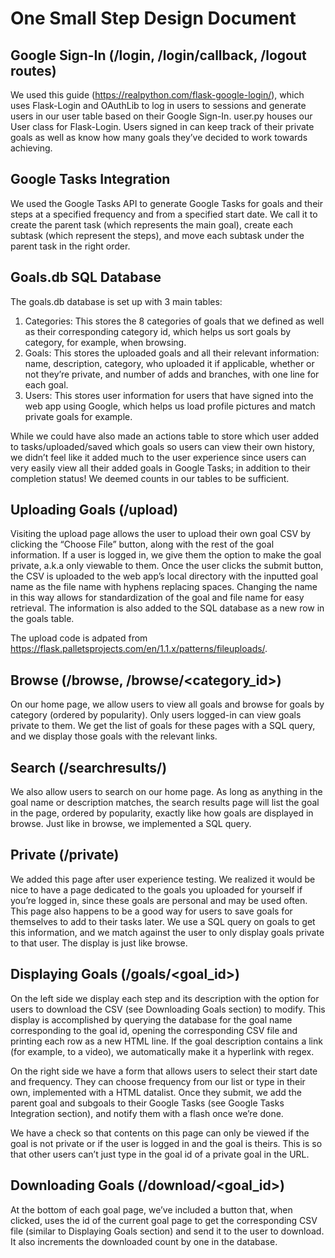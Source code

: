 # One Small Step Design Document

## Google Sign-In (/login, /login/callback, /logout routes)
We used this guide (https://realpython.com/flask-google-login/), which uses Flask-Login and OAuthLib to log in users to sessions and generate users in our user table based on their Google Sign-In. user.py houses our User class for Flask-Login. Users signed in can keep track of their private goals as well as know how many goals they’ve decided to work towards achieving. 

## Google Tasks Integration
We used the Google Tasks API to generate Google Tasks for goals and their steps at a specified frequency and from a specified start date. We call it to create the parent task (which represents the main goal), create each subtask (which represent the steps), and move each subtask under the parent task in the right order. 

## Goals.db SQL Database
The goals.db database is set up with 3 main tables:
1. Categories: This stores the 8 categories of goals that we defined as well as their corresponding category id, which helps us sort goals by category, for example, when browsing. 
2. Goals: This stores the uploaded goals and all their relevant information: name, description, category, who uploaded it if applicable, whether or not they’re private, and number of adds and branches, with one line for each goal.
3. Users: This stores user information for users that have signed into the web app using Google, which helps us load profile pictures and match private goals for example. 

While we could have also made an actions table to store which user added to tasks/uploaded/saved which goals so users can view their own history, we didn’t feel like it added much to the user experience since users can very easily view all their added goals in Google Tasks; in addition to their completion status! We deemed counts in our tables to be sufficient. 

## Uploading Goals (/upload)
Visiting the upload page allows the user to upload their own goal CSV by clicking the “Choose File” button, along with the rest of the goal information. If a user is logged in, we give them the option to make the goal private, a.k.a only viewable to them. Once the user clicks the submit button, the CSV is uploaded to the web app’s local directory with the inputted goal name as the file name with hyphens replacing spaces. Changing the name in this way allows for standardization of the goal and file name for easy retrieval. The information is also added to the SQL database as a new row in the goals table.

The upload code is adpated from https://flask.palletsprojects.com/en/1.1.x/patterns/fileuploads/. 

## Browse (/browse, /browse/<category_id>)
On our home page, we allow users to view all goals and browse for goals by category (ordered by popularity). Only users logged-in can view goals private to them. We get the list of goals for these pages with a SQL query, and we display those goals with the relevant links. 

## Search (/searchresults/<searchterm>)
We also allow users to search on our home page. As long as anything in the goal name or description matches, the search results page will list the goal in the page, ordered by popularity, exactly like how goals are displayed in browse. Just like in browse, we implemented a SQL query. 

## Private (/private)
We added this page after user experience testing. We realized it would be nice to have a page dedicated to the goals you uploaded for yourself if you’re logged in, since these goals are personal and may be used often. This page also happens to be a good way for users to save goals for themselves to add to their tasks later. We use a SQL query on goals to get this information, and we match against the user to only display goals private to that user. The display is just like browse. 

## Displaying Goals (/goals/<goal_id>)
On the left side we display each step and its description with the option for users to download the CSV (see Downloading Goals section) to modify. This display is accomplished by querying the database for the goal name corresponding to the goal id, opening the corresponding CSV file and printing each row as a new HTML line. If the goal description contains a link (for example, to a video), we automatically make it a hyperlink with regex. 

On the right side we have a form that allows users to select their start date and frequency. They can choose frequency from our list or type in their own, implemented with a HTML datalist. Once they submit, we add the parent goal and subgoals to their Google Tasks (see Google Tasks Integration section), and notify them with a flash once we’re done. 

We have a check so that contents on this page can only be viewed if the goal is not private or if the user is logged in and the goal is theirs. This is so that other users can’t just type in the goal id of a private goal in the URL. 

## Downloading Goals (/download/<goal_id>)
At the bottom of each goal page, we’ve included a button that, when clicked, uses the id of the current goal page to get the corresponding CSV file (similar to Displaying Goals section) and send it to the user to download. It also increments the downloaded count by one in the database.